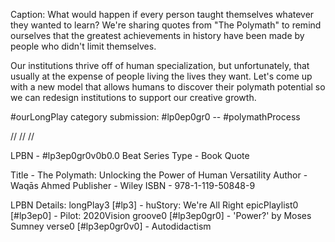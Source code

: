 Caption:
What would happen if every person taught themselves whatever they wanted to learn? We're sharing quotes from "The Polymath" to remind ourselves that the greatest achievements in history have been made by people who didn't limit themselves.

Our institutions thrive off of human specialization, but unfortunately, that usually at the expense of people living the lives they want. Let's come up with a new model that allows humans to discover their polymath potential so we can redesign institutions to support our creative growth.

#ourLongPlay category submission: #lp0ep0gr0 -- #polymathProcess

//
//
//

LPBN - #lp3ep0gr0v0b0.0
Beat Series Type - Book Quote

Title - The Polymath: Unlocking the Power of Human Versatility
Author - Waqās Ahmed
Publisher - Wiley
ISBN - 978-1-119-50848-9

LPBN Details:
longPlay3 [#lp3] - huStory: We're All Right
epicPlaylist0 [#lp3ep0] - Pilot: 2020Vision
groove0 [#lp3ep0gr0] - 'Power?' by Moses Sumney
verse0 [#lp3ep0gr0v0] - Autodidactism
